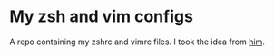 # My zsh and vim configs
A repo containing my zshrc and vimrc files. I took the idea from [him](https://gitlab.com/gabrielfortinleblanc/linux-config).
